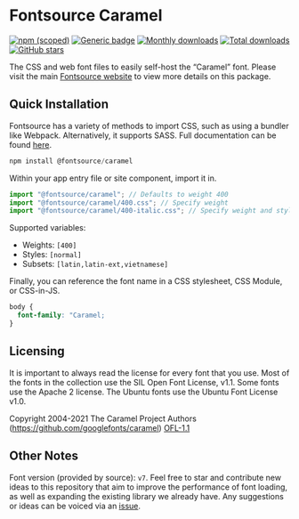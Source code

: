 # Fontsource Caramel

[![npm (scoped)](https://img.shields.io/npm/v/@fontsource/caramel?color=brightgreen)](https://www.npmjs.com/package/@fontsource/caramel) [![Generic badge](https://img.shields.io/badge/fontsource-passing-brightgreen)](https://github.com/fontsource/fontsource) [![Monthly downloads](https://badgen.net/npm/dm/@fontsource/caramel)](https://github.com/fontsource/fontsource) [![Total downloads](https://badgen.net/npm/dt/@fontsource/caramel)](https://github.com/fontsource/fontsource) [![GitHub stars](https://img.shields.io/github/stars/fontsource/fontsource.svg?style=social&label=Star)](https://github.com/fontsource/fontsource/stargazers)

The CSS and web font files to easily self-host the “Caramel” font. Please visit the main [Fontsource website](https://fontsource.org/fonts/caramel) to view more details on this package.

## Quick Installation

Fontsource has a variety of methods to import CSS, such as using a bundler like Webpack. Alternatively, it supports SASS. Full documentation can be found [here](https://fontsource.org/docs/introduction).

```javascript
npm install @fontsource/caramel
```

Within your app entry file or site component, import it in.

```javascript
import "@fontsource/caramel"; // Defaults to weight 400
import "@fontsource/caramel/400.css"; // Specify weight
import "@fontsource/caramel/400-italic.css"; // Specify weight and style

```

Supported variables:
- Weights: `[400]`
- Styles: `[normal]`
- Subsets: `[latin,latin-ext,vietnamese]`

Finally, you can reference the font name in a CSS stylesheet, CSS Module, or CSS-in-JS.

```css
body {
  font-family: "Caramel;
}
```

## Licensing
It is important to always read the license for every font that you use.
Most of the fonts in the collection use the SIL Open Font License, v1.1. Some fonts use the Apache 2 license. The Ubuntu fonts use the Ubuntu Font License v1.0.

Copyright 2004-2021 The Caramel Project Authors (https://github.com/googlefonts/caramel)
[OFL-1.1](http://scripts.sil.org/OFL)

## Other Notes
Font version (provided by source): `v7`.
Feel free to star and contribute new ideas to this repository that aim to improve the performance of font loading, as well as expanding the existing library we already have. Any suggestions or ideas can be voiced via an [issue](https://github.com/fontsource/fontsource/issues).